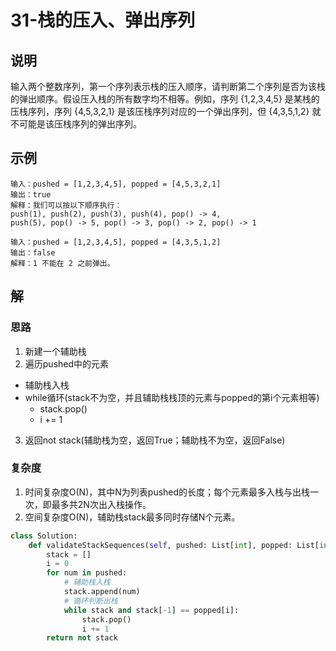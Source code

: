# 31-栈的压入、弹出序列

## 说明

输入两个整数序列，第一个序列表示栈的压入顺序，请判断第二个序列是否为该栈的弹出顺序。假设压入栈的所有数字均不相等。例如，序列 {1,2,3,4,5} 是某栈的压栈序列，序列 {4,5,3,2,1} 是该压栈序列对应的一个弹出序列，但 {4,3,5,1,2} 就不可能是该压栈序列的弹出序列。

## 示例

```
输入：pushed = [1,2,3,4,5], popped = [4,5,3,2,1]
输出：true
解释：我们可以按以下顺序执行：
push(1), push(2), push(3), push(4), pop() -> 4,
push(5), pop() -> 5, pop() -> 3, pop() -> 2, pop() -> 1

输入：pushed = [1,2,3,4,5], popped = [4,3,5,1,2]
输出：false
解释：1 不能在 2 之前弹出。
```

## 解

### 思路

1. 新建一个辅助栈
2. 遍历pushed中的元素
- 辅助栈入栈
- while循环(stack不为空，并且辅助栈栈顶的元素与popped的第i个元素相等)
    - stack.pop()
    - i += 1
3. 返回not stack(辅助栈为空，返回True；辅助栈不为空，返回False)

### 复杂度

1. 时间复杂度O(N)，其中N为列表pushed的长度；每个元素最多入栈与出栈一次，即最多共2N次出入栈操作。
2. 空间复杂度O(N)，辅助栈stack最多同时存储N个元素。

```python
class Solution:
    def validateStackSequences(self, pushed: List[int], popped: List[int]) -> bool:
        stack = []
        i = 0
        for num in pushed:
            # 辅助栈入栈
            stack.append(num)
            # 循环判断出栈
            while stack and stack[-1] == popped[i]:
                stack.pop()
                i += 1
        return not stack
```